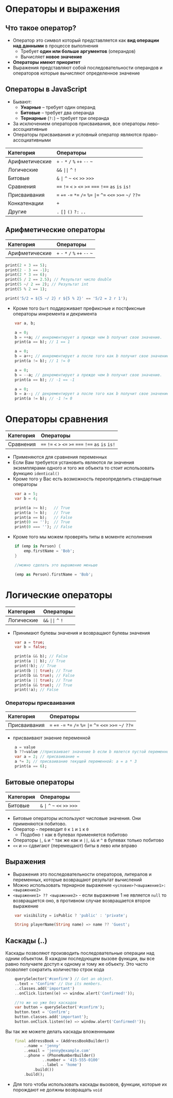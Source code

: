# Операторы и выражения

## Что такое оператор?

- Оператор это символ который представляется как **вид операции над данными** в процессе выполнения
  - Требует **один или больше аргументов** (операндов)
  - Вычисляет **новое значение**
- **Операторы имеют приоритет**
- Выражения представляют собой последовательности операндов и операторов которые вычисляют определенное значение

## Операторы в JavaScript

- Бывают:
  - **Унарные** – требует один операнд
  - **Битовые** – требует два операнда
  - **Тернарные** (`?:`) – требует три операнда
- За исключением операторов присваивания, все операторы лево-ассоциативные
- Операторы присваивания и условный оператор являются право-ассоциативными

| Категория      | Операторы                                                                     |
| :------------- | :---------------------------------------------------------------------------- |
| Арифметические | `+` `-` `*` `/` `%` `++` `--` `~`                                             |
| Логические     | `&&` <code>&#124;&#124;</code> `^` `!`                                        |
| Битовые        | `&` <code>&#124;</code> `^` `~` `<<` `>>` `>>>`                               |
| Сравнения      | `==` `!=` `<` `>` `<=` `>=` `===` `!==` `as` `is` `is!`                       |
| Присваивания   | `=` `+=` `-=` `*=` `/=` `%=` <code>&#124;=</code> `^=` `<<=` `>>=` `~/` `??=` |
| Конкатенации   | `+`                                                                           |
| Другие         | `.` `[]` `()` `?:` `..`                                                       |

## Арифметические операторы

| Категория      | Операторы                         |
| :------------- | :-------------------------------- |
| Арифметические | `+` `-` `*` `/` `%` `++` `--` `~` |

```dart
print(2 + 3 == 5);
print(2 - 3 == -1);
print(2 * 3 == 6);
print(5 / 2 == 2.5); // Результат число double
print(5 ~/ 2 == 2); // Результат int
print(5 % 2 == 1);

print('5/2 = ${5 ~/ 2} r ${5 % 2}' == '5/2 = 2 r 1');
```

- Кроме того `Dart` поддерживает префиксные и постфиксные операторы инкремента и декримента

```dart
    var a, b;

    a = 0;
    b = ++a; // инкрементирует a прежде чем b получит свое значение.
    print(a == b); // 1 == 1

    a = 0;
    b = a++; // инкрементирует a после того как b получит свое значение.
    print(a != b); // 1 != 0

    a = 0;
    b = --a; // декрементирует a прежде чем b получит свое значение.
    print(a == b); // -1 == -1

    a = 0;
    b = a--; // декрементирует a после того как b получит свое значение.
    print(a != b); // -1 != 0
```

# Операторы сравнения

| Категория | Операторы                                               |
| :-------- | :------------------------------------------------------ |
| Сравнения | `==` `!=` `<` `>` `<=` `>=` `===` `!==` `as` `is` `is!` |

- Применяются для сравнения переменных
- Если Вам требуется установить являются ли значения экземплярами одного и того же объекта то стоит использовать функцию `identical()`
- Кроме того у Вас есть возможность переопределить стандартные операторы

```dart
    var a = 5;
    var b = 4;

    print(a >= b);   // True
    print(a != b);   // True
    print(a == b);   // False
    print(0 == '');  // True
    print(0 === ''); // False
```

- Кроме того мы можем проверять типы в моменте исполнения

```dart
    if (emp is Person) {
        emp.firstName = 'Bob';
    }

    //можно сделать это выражение меньше

    (emp as Person).firstName = 'Bob';
```

# Логические операторы

| Категория  | Операторы                              |
| :--------- | :------------------------------------- |
| Логические | `&&` <code>&#124;&#124;</code> `^` `!` |

- Принимают булевы значения и возвращают булевы значения

```dart
    var a = true;
    var b = false;

    print(a && b); // False
    print(a || b); // True
    print(!b); // True
    print(b || true); // True
    print(b && true); // False
    print(a || true); // True
    print(a && true); // True
    print(!a); // False
```

### Операторы присваивания

| Категория    | Операторы                                                                     |
| :----------- | :---------------------------------------------------------------------------- |
| Присваивания | `=` `+=` `-=` `*=` `/=` `%=` <code>&#124;=</code> `^=` `<<=` `>>=` `~/` `??=` |

- присваивают знаение переменной

```dart
    a = value
    b ??=value //присваивает значение b если b явлется пустой переменной (null)
    var a = 2; // присваивание =
    a *= 3; // присваивание текущей переменной: a = a * 3
    print(a == 6);
```

## Битовые операторы

| Категория | Операторы                                       |
| :-------- | :---------------------------------------------- |
| Битовые   | `&` <code>&#124;</code> `^` `~` `<<` `>>` `>>>` |

- Битовые операторы используют числовые значения. Они применяются побитово.
- Оператор `~` переводит `0` к `1` и `1` к `0`
  - Подобно `!` как в булевах применяется побитово
- Операторы `|`, `&` и `^` так же как и `||`, `&&` и `^` в булевах только побитово
- `<<` и `>>` сдвигают (перемещают) биты в лево или вправо

## Выражения

- Выражения это последовательности операторов, литералов и переменных, которые возвращают результат вычислений
- Можно использовать тернарное выражение `<условие>?<выражение1>:<выражение2>`
- `<выражение1> ?? <выражение2>` - если выражение 1 не является `null` то возвращается оно, в противном случае возвращается второе выражение

```dart
    var visibility = isPublic ? 'public' : 'private';

    String playerName(String name) => name ?? 'Guest';
```

## Каскады (..)

Каскады позволяют производить последовательные операции над одним объектом. В каждом последующем вызове функции, вы все равно получаете доступ к одному и тому же объекту. Это часто позволяет сократить количество строк кода

```dart
    querySelector('#confirm') // Get an object.
    ..text = 'Confirm' // Use its members.
    ..classes.add('important')
    ..onClick.listen((e) => window.alert('Confirmed!'));

    //то же но уже без каскадов
    var button = querySelector('#confirm');
    button.text = 'Confirm';
    button.classes.add('important');
    button.onClick.listen((e) => window.alert('Confirmed!'));
```

Вы так же можете делать каскады вложеннными

```dart
    final addressBook = (AddressBookBuilder()
        ..name = 'jenny'
        ..email = 'jenny@example.com'
        ..phone = (PhoneNumberBuilder()
                ..number = '415-555-0100'
                ..label = 'home')
            .build())
        .build();
```

- Для того чтобы использовать каскады вызовов, функции, которые их порождают не должны возвращать `void`
